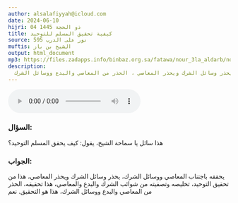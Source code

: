 ```yaml
---
author: alsalafiyyah@icloud.com
date: 2024-06-10
hijri: 04 ذو الحجة 1445
title: كيفية تحقيق المسلم للتوحيد
source: نور على الدرب 595
muftis: الشيخ بن باز
output: html_document
mp3: https://files.zadapps.info/binbaz.org.sa/fatawa/nour_3la_aldarb/nour_595/59520.mp3
description:
  يحققه باجتناب المعاصي ووسائل الشرك، يحذر وسائل الشرك ويحذر المعاصي ، الحذر من المعاصي والبدع ووسائل الشرك
---
```


<audio controls>
 <source src="https://files.zadapps.info/binbaz.org.sa/fatawa/nour_3la_aldarb/nour_595/59520.mp3" type="audio/mpeg"/><p>لا يدعم متصفحك عنصر الصوت</p>
</audio>


### السؤال:
هذا سائل يا سماحة الشيخ، يقول: كيف يحقق المسلم التوحيد؟

### الجواب:
يحققه باجتناب المعاصي ووسائل الشرك، يحذر وسائل الشرك ويحذر المعاصي، هذا من تحقيق التوحيد، تخليصه وتصفيته من شوائب الشرك والبدع والمعاصي، هذا تحقيقه، الحذر من المعاصي والبدع ووسائل الشرك، هذا هو التحقيق. نعم
